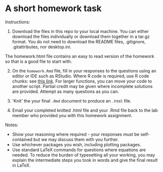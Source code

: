 # A short homework task

Instructions:

1. Download the files in this repo to your local machine. You can either download the files individually or download them together in a tar.gz format. You do not need to download the README files, .gitignore, .gitattributes, nor desktop.ini.

The homework.html file contains an easy to read version of the homework so that is a good file to start with.

2. On the `homework.Rmd` file, fill in your responses to the questions using an editor or IDE such as RStudio. Where R code is required, use R code chunks: see [this link](https://rmarkdown.rstudio.com/lesson-3.html). For larger functions, you can move your code to another script. Partial credit may be given where incomplete solutions are provided. Attempt as many questions as you can.

3. 'Knit' the your final `.Rmd` document to produce an `.html` file. 

4. Email your completed knitted .html file and your .Rmd file back to the lab member who provided you with this homework assignment.


Notes:

- Show your reasoning where required - your responses must be self-contained but we may discuss them with you further.
- Use whichever packages you wish, including plotting packages.
- Use standard LaTeX commands for questions where equations are needed. To reduce the burden of typesetting all your working, you may explain the intermediate steps you took in words and give the final result in LaTeX.
